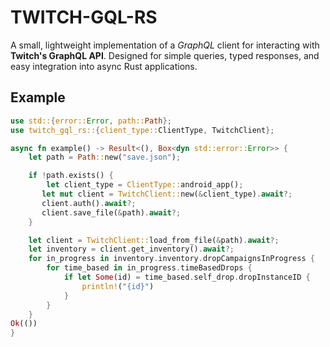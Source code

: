 # TWITCH-GQL-RS

A small, lightweight implementation of a *GraphQL* client for interacting with **Twitch's GraphQL API**.
Designed for simple queries, typed responses, and easy integration into async Rust applications.

## Example

```rust
use std::{error::Error, path::Path};
use twitch_gql_rs::{client_type::ClientType, TwitchClient};

async fn example() -> Result<(), Box<dyn std::error::Error>> {
    let path = Path::new("save.json");

    if !path.exists() {
        let client_type = ClientType::android_app();
       let mut client = TwitchClient::new(&client_type).await?;
       client.auth().await?;
       client.save_file(&path).await?;
    }

    let client = TwitchClient::load_from_file(&path).await?;
    let inventory = client.get_inventory().await?;
    for in_progress in inventory.inventory.dropCampaignsInProgress {
        for time_based in in_progress.timeBasedDrops {
            if let Some(id) = time_based.self_drop.dropInstanceID {
                println!("{id}")
            }
        }
    }
Ok(())
}
```
